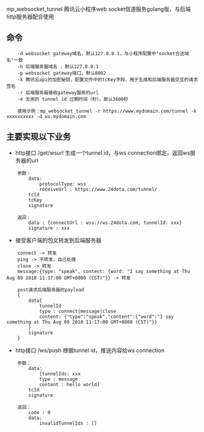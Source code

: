 mp_websocket_tunnel 腾讯云小程序web socket信道服务golang版，与后端http服务器配合使用


## 命令
~~~ 
    -d websocket gateway域名，默认127.0.0.1，与小程序配置中"socket合法域名"一致
    -h 后端服务器域名 ，默认127.0.0.1
    -p websocket gateway端口，默认8002
    -k 腾讯云api的加密秘钥，配置文件中的tcKey字段，用于生成和后端服务器交互的请求签名
    -r 后端服务器接收gateway服务的url
    -e 无用的 tunnel id 过期时间（秒），默认3600秒

    使用示例：mp_websocket_tunnel -r https://www.mydomain.com/tunnel -k xxxxxxxxxx -d ws.mydomain.com
~~~ 


## 主要实现以下业务

* http接口 /get/wsurl 生成一个tunnel id，与ws connection绑定，返回ws服务器的url
~~~ 
    参数：
        data:
            protocolType: wss
            receiveUrl : https://www.24dota.com/tunnel/
        tcId
        tcKey
        signature

    返回：
        data : {connectUrl : wss://ws.24dota.com, tunnelId: xxx}
        signature : xxx
~~~

* 接受客户端的包文转发到后端服务器
~~~ 
    connect -> 转发
    ping -> 不转发，自己处理
    close -> 转发
    message:{type: "speak", content: {word: "I say something at Thu Aug 09 2018 11:17:00 GMT+0800 (CST)"}} -> 转发

    post请求后端服务器的payload
    {
        data{
            tunnelId
            type : connect|message|close
            content: {"type":"speak","content":{"word":"I say something at Thu Aug 09 2018 11:17:00 GMT+0800 (CST)"}}
        }
        signature
    }
~~~ 


* http接口 /ws/push 根据tunnel id，推送内容给ws connection
~~~ 
    参数：
        data:
            [tunnelIds: xxx
            type : message
            content : hello world]
        tcId
        signature

    返回：
        code : 0
        data:
            invalidTunnelIds : []

~~~ 
